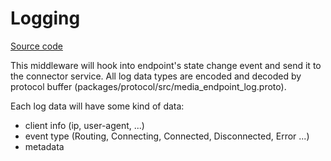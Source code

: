 # Logging

[Source code](https://github.com/8xFF/atm0s-media-server/blob/master/packages/endpoint/src/endpoint/middleware/logger.rs)

This middleware will hook into endpoint's state change event and send it to the connector service.
All log data types are encoded and decoded by protocol buffer (packages/protocol/src/media_endpoint_log.proto).

Each log data will have some kind of data:

- client info (ip, user-agent, ...)
- event type (Routing, Connecting, Connected, Disconnected, Error ...)
- metadata